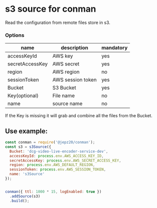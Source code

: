 # s3 source for conman

Read the configuration from remote files store in s3.

### Options

| name | description | mandatory |
| ---- | ----------- | ---- |
| accessKeyId | AWS key| yes |
| secretAccessKey | AWS secret | yes |
| region | AWS region| no |
| sessionToken | AWS session token | yes |
| Bucket | S3 Bucket | yes |
| Key(optional) | File name | no |
| name | source name | no |

If the Key is missing it will grab and combine all the files from the Bucket.

## Use example:

```js
const conman = require('@jepz20/conman');
const s3 = s3Source({
  Bucket: 'dcg-video-live-encoder-service-dev',
  accessKeyId: process.env.AWS_ACCESS_KEY_ID,
  secretAccessKey: process.env.AWS_SECRET_ACCESS_KEY,
  region: process.env.AWS_DEFAULT_REGION,
  sessionToken: process.env.AWS_SESSION_TOKEN,
  name: 's3Source'
});


conman({ ttl: 1000 * 15, logEnabled: true })
  .addSource(s3)
  .build();
```
